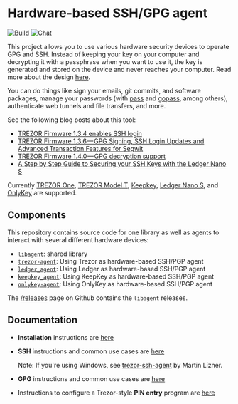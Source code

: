 # Hardware-based SSH/GPG agent

[![Build](https://github.com/romanz/trezor-agent/actions/workflows/ci.yml/badge.svg)](https://github.com/romanz/trezor-agent/actions)
[![Chat](https://badges.gitter.im/romanz/trezor-agent.svg)](https://gitter.im/romanz/trezor-agent)

This project allows you to use various hardware security devices to operate GPG and SSH.  Instead of keeping your key on your computer and decrypting it with a passphrase when you want to use it, the key is generated and stored on the device and never reaches your computer.  Read more about the design [here](doc/DESIGN.md).

You can do things like sign your emails, git commits, and software packages, manage your passwords (with [pass](https://www.passwordstore.org/) and [gopass](https://www.justwatch.com/gopass/), among others), authenticate web tunnels and file transfers, and more.

See the following blog posts about this tool:

- [TREZOR Firmware 1.3.4 enables SSH login](https://medium.com/@satoshilabs/trezor-firmware-1-3-4-enables-ssh-login-86a622d7e609)
- [TREZOR Firmware 1.3.6 — GPG Signing, SSH Login Updates and Advanced Transaction Features for Segwit](https://medium.com/@satoshilabs/trezor-firmware-1-3-6-20a7df6e692)
- [TREZOR Firmware 1.4.0 — GPG decryption support](https://www.reddit.com/r/TREZOR/comments/50h8r9/new_trezor_firmware_fidou2f_and_initial_ethereum/d7420q7/)
- [A Step by Step Guide to Securing your SSH Keys with the Ledger Nano S](https://thoughts.t37.net/a-step-by-step-guide-to-securing-your-ssh-keys-with-the-ledger-nano-s-92e58c64a005)

Currently [TREZOR One](https://trezor.io/), [TREZOR Model T](https://trezor.io/), [Keepkey](https://www.keepkey.com/), [Ledger Nano S](https://www.ledgerwallet.com/products/ledger-nano-s), and [OnlyKey](https://onlykey.io) are supported.

## Components

This repository contains source code for one library as well as
agents to interact with several different hardware devices:

* [`libagent`](https://pypi.org/project/libagent/): shared library
* [`trezor-agent`](https://pypi.org/project/trezor-agent/): Using Trezor as hardware-based SSH/PGP agent
* [`ledger_agent`](https://pypi.org/project/ledger_agent/): Using Ledger as hardware-based SSH/PGP agent
* [`keepkey_agent`](https://pypi.org/project/keepkey_agent/): Using KeepKey as hardware-based SSH/PGP agent
* [`onlykey-agent`](https://pypi.org/project/onlykey-agent/): Using OnlyKey as hardware-based SSH/PGP agent


The [/releases](/releases) page on Github contains the `libagent`
releases.

## Documentation

* **Installation** instructions are [here](doc/INSTALL.md)
* **SSH** instructions and common use cases are [here](doc/README-SSH.md)

    Note: If you're using Windows, see [trezor-ssh-agent](https://github.com/martin-lizner/trezor-ssh-agent) by Martin Lízner.

* **GPG** instructions and common use cases are [here](doc/README-GPG.md)
* Instructions to configure a Trezor-style **PIN entry** program are [here](doc/README-PINENTRY.md)
